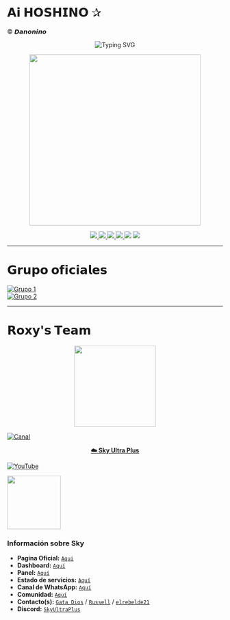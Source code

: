 # 𝗔𝗶 𝗛𝗢𝗦𝗛𝗜𝗡𝗢 ✰
© 𝘿𝙖𝙣𝙤𝙣𝙞𝙣𝙤

<p align="center">
  <img src="https://readme-typing-svg.herokuapp.com?font=Fira+Code&pause=1500&color=8A2BE2&center=true&vCenter=true&width=435&lines=𝐀𝐢+𝐇𝐨𝐬𝐡𝐢𝐧𝐨+⭐;©𝐏𝐨𝐰𝐞𝐫+𝐁𝐲+𝐃𝐚𝐧𝐨𝐧𝐢𝐧𝐨+🌸;𝐁𝐨𝐭+𝐞𝐧+𝐝𝐞𝐬𝐚𝐫𝐫𝐨𝐥𝐥𝐨+🌸;𝐃𝐞𝐣𝐚+𝐭𝐮+𝐞𝐬𝐭𝐫𝐞𝐥𝐥𝐢𝐭𝐚+⭐" alt="Typing SVG" />
</p>

<p align="center">
  <img src="https://i.postimg.cc/SszW6FHr/images-3.jpg" width="400px" />
</p>

<p align="center">
  <a href="https://github.com/ypsuke862">
    <img src="https://img.shields.io/badge/Autor-Danonino-8A2BE2?style=for-the-badge&logo=github&logoColor=white" />
  </a>
  <a href="https://instagram.com/kob_dano_nino">
    <img src="https://img.shields.io/badge/Instagram-kob_dano_nino-8A2BE2?style=for-the-badge&logo=instagram&logoColor=white" />
  </a>
  <a href="https://www.tiktok.com/@dano_nino_uwu">
<img src="https://img.shields.io/badge/TikTok-dano_nino_uwu-8A2BE2?style=for-the-badge&logo=tiktok&logoColor=white" />
  </a>
  <a href="https://wa.me/529992042946">
    <img src="https://img.shields.io/badge/WhatsApp-Chat-8A2BE2?style=for-the-badge&logo=whatsapp&logoColor=white" />
  </a>
  <img src="https://img.shields.io/badge/JavaScript-Verificado-8A2BE2?style=for-the-badge&logo=javascript&logoColor=white" />
  <img src="https://img.shields.io/badge/Node.js-Verificado-8A2BE2?style=for-the-badge&logo=node.js&logoColor=white" />
</p>

---

# 𝗚𝗿𝘂𝗽𝗼 𝗼𝗳𝗶𝗰𝗶𝗮𝗹𝗲𝘀

[![Grupo 1](https://img.shields.io/badge/Grupo_1-WhatsApp-8A2BE2?style=for-the-badge&logo=whatsapp&logoColor=white)](https://chat.whatsapp.com/HIOAhMxbxg6Hnp5gHkY0pT)  
[![Grupo 2](https://img.shields.io/badge/Grupo_2-WhatsApp-8A2BE2?style=for-the-badge&logo=whatsapp&logoColor=white)](https://chat.whatsapp.com/JI6zZ6hd8VA3xQwOdslcv9)

---

# 𝗥𝗼𝘅𝘆'𝘀 𝗧𝗲𝗮𝗺

<p align="center">
  <img src=
"https://i.postimg.cc/VvJLrmTy/Airbrush-Image-Enhancer-1760756059556.jpg" width="190px" />
</p>


[![Canal](https://img.shields.io/badge/Canal-WhatsApp-8A2BE2?style=for-the-badge&logo=whatsapp&logoColor=white)](https://whatsapp.com/channel/0029VbBlsQ63AzNOHxBtKA3A)
<p align="center">
  <a href="limlimstar32@gmail.com">
    <img


<summary><b>☁️ Sky Ultra Plus</b></summary>
  
[![YouTube](https://img.shields.io/badge/SkyUltraPlus-Host-FF0000?style=for-the-badge&logo=youtube&logoColor=white)](https://youtu.be/fZbcCLpSH6Y?si=1sDen7Bzmb7jVpAI)

<a href="https://skyultraplus.com"><img src="https://qu.ax/wbJoB.png" height="125px"></a>

### Información sobre Sky

- **Pagina Oficial:** [`Aqui`](https://skyultraplus.com)
- **Dashboard:** [`Aquí`](https://dash.skyultraplus.com)
- **Panel:** [`Aquí`](https://panel.skyultraplus.com)
- **Estado de servicios:** [`Aquí`](https://estado.skyultraplus.com)
- **Canal de WhatsApp:** [`Aquí`](https://whatsapp.com/channel/0029VakUvreFHWpyWUr4Jr0g)
- **Comunidad:** [`Aquí`](https://chat.whatsapp.com/E6iWpvGuJ8zJNPbN3zOr0D)
- **Contacto(s):** [`Gata Dios`](https://wa.me/message/B3KTM5XN2JMRD1) / [`Russell`](https://api.whatsapp.com/send/?phone=15167096032&text&type=phone_number&app_absent=0) / [`elrebelde21`](https://facebook.com/elrebelde21)
- **Discord:** [`SkyUltraPlus`](https://discord.gg/6saUm5cw)

</details>